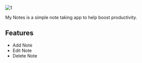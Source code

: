 

![1](https://user-images.githubusercontent.com/62851500/88437426-1f1c4880-ce0f-11ea-869a-79c06e20adf4.png)

My Notes is a simple note taking app to help boost productivity.

## Features
- Add Note
- Edit Note
- Delete Note

